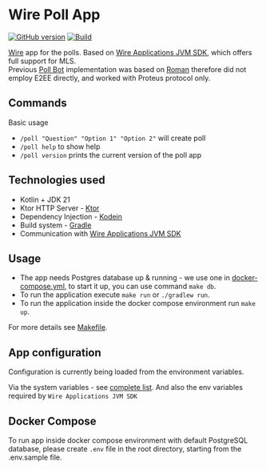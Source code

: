 # Wire Poll App
[![GitHub version](https://badge.fury.io/gh/wireapp%2Fpoll-app.svg)](https://badge.fury.io/gh/wireapp%2Fpoll-app)
[![Build](https://github.com/wireapp/poll-app/actions/workflows/pull-request.yml/badge.svg)](https://github.com/wireapp/poll-app/actions/workflows/pull-request.yml)

[Wire](https://wire.com/) app for the polls.
Based on [Wire Applications JVM SDK](https://github.com/wireapp/wire-apps-jvm-sdk), which offers full support for MLS.  
Previous [Poll Bot](https://github.com/wireapp/poll-bot/) implementation was based on [Roman](https://github.com/wireapp/roman) therefore did not employ E2EE directly, and worked with Proteus protocol only.

## Commands
Basic usage 
* `/poll "Question" "Option 1" "Option 2"` will create poll
* `/poll help` to show help
* `/poll version` prints the current version of the poll app

## Technologies used
* Kotlin + JDK 21
* Ktor HTTP Server - [Ktor](https://ktor.io/)
* Dependency Injection - [Kodein](https://github.com/Kodein-Framework/Kodein-DI)
* Build system - [Gradle](https://gradle.org/)
* Communication with [Wire Applications JVM SDK](https://github.com/wireapp/wire-apps-jvm-sdk)

## Usage

* The app needs Postgres database up & running - we use one in [docker-compose.yml](docker-compose.yml), to start it up, you can use
  command `make db`.
* To run the application execute `make run` or `./gradlew run`.
* To run the application inside the docker compose environment run `make up`.

For more details see [Makefile](Makefile).

## App configuration
Configuration is currently being loaded from the environment variables.

Via the system variables - see [complete list](src/main/kotlin/com/wire/apps/polls/setup/EnvConfigVariables.kt).
And also the env variables required by `Wire Applications JVM SDK`

## Docker Compose
To run app inside docker compose environment with default PostgreSQL database,
please create `.env` file in the root directory, starting from the .env.sample file.
